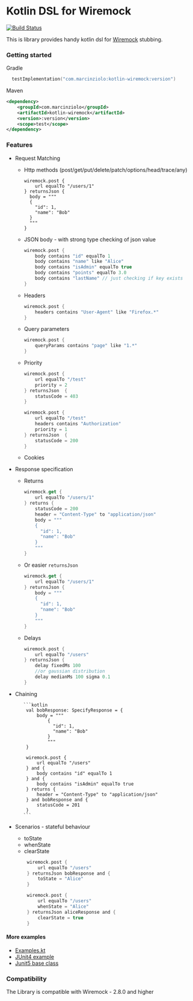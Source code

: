 # Kotlin DSL for Wiremock
[![Build Status](https://travis-ci.org/marcinziolo/kotlin-wiremock.svg?branch=master)](https://travis-ci.org/marcinziolo/kotlin-wiremock)

This is library provides handy kotlin dsl for [Wiremock](http://wiremock.org/) stubbing.

### Getting started

Gradle
```kotlin
  testImplementation("com.marcinziolo:kotlin-wiremock:version")
```

Maven

```xml
<dependency>
    <groupId>com.marcinziolo</groupId>
    <artifactId>kotlin-wiremock</artifactId>
    <version>:version</version>
    <scope>test</scope>
</dependency>
```
### Features

* Request Matching
    * Http methods (post/get/put/delete/patch/options/head/trace/any)
        ```kotin
        wiremock.post {
            url equalTo "/users/1"
        } returnsJson {
          body = """
          {
            "id": 1,
            "name": "Bob"
          }
          """
        }
        ```       
    * JSON body - with strong type checking of json value
        ```kotlin
        wiremock.post {
            body contains "id" equalTo 1
            body contains "name" like "Alice"
            body contains "isAdmin" equalTo true
            body contains "points" equalTo 3.0
            body contains "lastName" // just checking if key exists
        }
        ```
    * Headers
        ```kotlin
        wiremock.post {
            headers contains "User-Agent" like "Firefox.*" 
        }
        ``` 
    * Query parameters
        ```kotlin
        wiremock.post {
            queryParams contains "page" like "1.*" 
        }  
        ```  
    * Priority
        ```kotlin
        wiremock.post {
            url equalTo "/test"
            priority = 2
        } returnsJson  {
            statusCode = 403
        }

        wiremock.post {
            url equalTo "/test"
            headers contains "Authorization"
            priority = 1
        } returnsJson  {
            statusCode = 200
        }
        ```
    * Cookies        
* Response specification
    * Returns
        ```kotlin
        wiremock.get {
            url equalTo "/users/1"
        } returns {
            statusCode = 200
            header = "Content-Type" to "application/json"
            body = """
            {
              "id": 1,
              "name": "Bob"
            }
            """
        }
        ```
    * Or easier `returnsJson`
        ```kotlin
        wiremock.get {
            url equalTo "/users/1"
        } returnsJson {
            body = """
            {
              "id": 1,
              "name": "Bob"
            }
            """
        }
        ```
    * Delays
      ```kotlin
      wiremock.post {
          url equalTo "/users"
      } returnsJson {
          delay fixedMs 100
          //or gaussian distribution
          delay medianMs 100 sigma 0.1
      }       
      ``` 
* Chaining 
   
         ```kotlin
          val bobResponse: SpecifyResponse = {
              body = """
                  {
                    "id": 1,
                    "name": "Bob"
                  }
                  """
          }
      
          wiremock.post {
              url equalTo "/users"
          } and {
              body contains "id" equalTo 1
          } and {
              body contains "isAdmin" equalTo true
          } returns {
              header = "Content-Type" to "application/json"
          } and bobResponse and {
              statusCode = 201
          }
         ```
* Scenarios - stateful behaviour
   * toState
   * whenState
   * clearState
       ```kotlin
        wiremock.post {
            url equalTo "/users"
        } returnsJson bobResponse and {
            toState = "Alice"
        }

        wiremock.post {
            url equalTo "/users"
            whenState = "Alice"
        } returnsJson aliceResponse and {
            clearState = true
        }
       ```
#### More examples

* [Examples.kt](src/test/kotlin/com/marcinziolo/kotlin/wiremock/ExampleTest.kt)
* [JUnit4 example](kotlin-wiremock-examples/src/test/kotlin/com/marcinziolo/kotlin/wiremock/JUnit4ExampleTest.kt)
* [Junit5 base class](src/test/kotlin/com/marcinziolo/kotlin/wiremock/AbstractTest.kt)

### Compatibility

The Library is compatible with Wiremock - 2.8.0 and higher
 